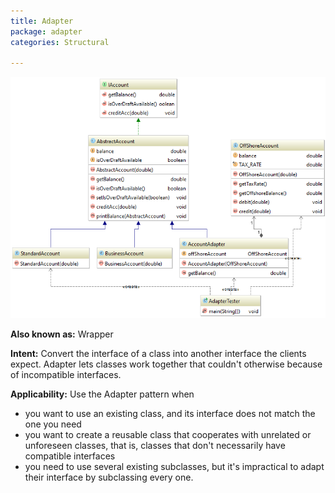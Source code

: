 ```yaml
---
title: Adapter
package: adapter
categories: Structural

---
```


![alt text](https://github.com/mike100casey/DesignPatterns/blob/master/img/Adapter.PNG?raw=true)

**Also known as:** Wrapper

**Intent:** Convert the interface of a class into another interface the clients
expect. Adapter lets classes work together that couldn't otherwise because of
incompatible interfaces.

**Applicability:** Use the Adapter pattern when

* you want to use an existing class, and its interface does not match the one you need
* you want to create a reusable class that cooperates with unrelated or unforeseen classes, that is, classes that don't necessarily have compatible interfaces
* you need to use several existing subclasses, but it's impractical to adapt their interface by subclassing every one.